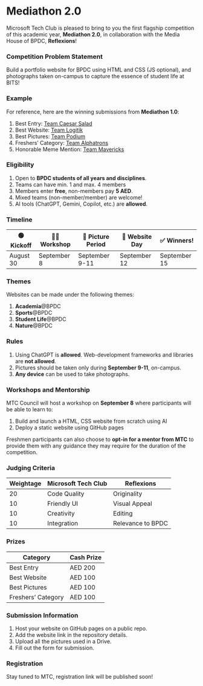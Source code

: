 <h1 id="mediathon-2.0">Mediathon 2.0</h1>
<p>Microsoft Tech Club is pleased to bring to you the first flagship competition of this academic year, <strong>Mediathon 2.0</strong>, in collaboration with the Media House of BPDC, <strong>Reflexions</strong>!</p>
<h3 id="competition-problem-statement">Competition Problem Statement</h3>
<p>Build a portfolio website for BPDC using HTML and CSS (JS optional), and photographs taken on-campus to capture the essence of student life at BITS!</p>
<h3 id="example">Example</h3>
<p>For reference, here are the winning submissions from <strong>Mediathon 1.0</strong>:</p>
<ol>
<li>Best Entry: <a href="https://ruknology-but-why.github.io/">Team Caesar Salad</a></li>
<li>Best Website: <a href="https://sreenikethani.github.io/Mediathon2024-Logitik/">Team Logitik</a></li>
<li>Best Pictures: <a href="https://ria2102.github.io/">Team Podium</a></li>
<li>Freshers’ Category: <a href="https://alphattrons.github.io/Alphatrons-Bits/">Team Alphatrons</a></li>
<li>Honorable Meme Mention: <a href="https://sanvit-katrekar.github.io/MTC-Mediathon/">Team Mavericks</a></li>
</ol>
<h3 id="eligibility">Eligibility</h3>
<ol>
<li>Open to <strong>BPDC students of all years and disciplines</strong>.</li>
<li>Teams can have min. 1 and max. 4 members</li>
<li>Members enter <strong>free</strong>, non-members pay <strong>5 AED</strong>.</li>
<li>Mixed teams (non-member/member) are welcome!</li>
<li>AI tools (ChatGPT, Gemini, Copilot, etc.) are <strong>allowed</strong>.</li>
</ol>
<h3 id="timeline">Timeline</h3>

<table>
<thead>
<tr>
<th>🟢 Kickoff</th>
<th>👩‍💻 Workshop</th>
<th>🔁 Picture Period</th>
<th>🚀 Website Day</th>
<th>✅ Winners!</th>
</tr>
</thead>
<tbody>
<tr>
<td>August 30</td>
<td>September 8</td>
<td>September 9-11</td>
<td>September 12</td>
<td>September 15</td>
</tr>
</tbody>
</table><h3 id="themes">Themes</h3>
<p>Websites can be made under the following themes:</p>
<ol>
<li><strong>Academia</strong>@BPDC</li>
<li><strong>Sports</strong>@BPDC</li>
<li><strong>Student Life</strong>@BPDC</li>
<li><strong>Nature</strong>@BPDC</li>
</ol>
<h3 id="rules">Rules</h3>
<ol>
<li>Using ChatGPT is <strong>allowed</strong>. Web-development frameworks and libraries are <strong>not allowed</strong>.</li>
<li>Pictures should be taken only during <strong>September 9-11</strong>, on-campus.</li>
<li><strong>Any device</strong> can be used to take photographs.</li>
</ol>
<h3 id="workshops-and-mentorship">Workshops and Mentorship</h3>
<p>MTC Council will host a workshop on <strong>September 8</strong> where participants will be able to learn to:</p>
<ol>
<li>Build and launch a HTML, CSS website from scratch using AI</li>
<li>Deploy a static website using GitHub pages</li>
</ol>
<p>Freshmen participants can also choose to <strong>opt-in for a mentor from MTC</strong> to provide them with any guidance they may require for the duration of the competition.</p>
<h3 id="judging-criteria">Judging Criteria</h3>

<table>
<thead>
<tr>
<th>Weightage</th>
<th>Microsoft Tech Club</th>
<th>Reflexions</th>
</tr>
</thead>
<tbody>
<tr>
<td>20</td>
<td>Code Quality</td>
<td>Originality</td>
</tr>
<tr>
<td>10</td>
<td>Friendly UI</td>
<td>Visual Appeal</td>
</tr>
<tr>
<td>10</td>
<td>Creativity</td>
<td>Editing</td>
</tr>
<tr>
<td>10</td>
<td>Integration</td>
<td>Relevance to BPDC</td>
</tr>
</tbody>
</table><h3 id="prizes">Prizes</h3>

<table>
<thead>
<tr>
<th>Category</th>
<th>Cash Prize</th>
</tr>
</thead>
<tbody>
<tr>
<td>Best Entry</td>
<td>AED 200</td>
</tr>
<tr>
<td>Best Website</td>
<td>AED 100</td>
</tr>
<tr>
<td>Best Pictures</td>
<td>AED 100</td>
</tr>
<tr>
<td>Freshers’ Category</td>
<td>AED 100</td>
</tr>
</tbody>
</table><h3 id="submission-information">Submission Information</h3>
<ol>
<li>Host your website on GitHub pages on a public repo.</li>
<li>Add the website link in the repository details.</li>
<li>Upload all the pictures used in a Drive.</li>
<li>Fill out the form for submission.</li>
</ol>
<h3 id="registration">Registration</h3>
<p>Stay tuned to MTC, registration link will be published soon!</p>

